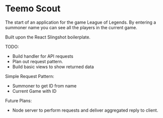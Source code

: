 # Teemo Scout
The start of an application for the game League of Legends. By entering a summoner name you can see all the players in the current game.

Built upon the React Slingshot boilerplate.

TODO:
 - Build handler for API requests
 - Plan out request pattern.
 - Build basic views to show returned data


Simple Request Pattern:
 - Summoner to get ID from name
 - Current Game with ID

Future Plans: 
 - Node server to perform requests and deliver aggregated reply to client.